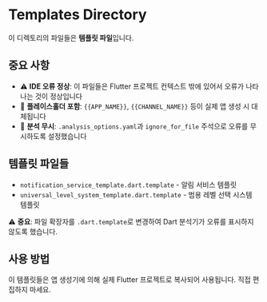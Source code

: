 # Templates Directory

이 디렉토리의 파일들은 **템플릿 파일**입니다.

## 중요 사항

- ⚠️ **IDE 오류 정상**: 이 파일들은 Flutter 프로젝트 컨텍스트 밖에 있어서 오류가 나타나는 것이 정상입니다
- 🔧 **플레이스홀더 포함**: `{{APP_NAME}}`, `{{CHANNEL_NAME}}` 등이 실제 앱 생성 시 대체됩니다
- 📝 **분석 무시**: `.analysis_options.yaml`과 `ignore_for_file` 주석으로 오류를 무시하도록 설정했습니다

## 템플릿 파일들

- `notification_service_template.dart.template` - 알림 서비스 템플릿
- `universal_level_system_template.dart.template` - 범용 레벨 선택 시스템 템플릿

⚠️ **중요**: 파일 확장자를 `.dart.template`로 변경하여 Dart 분석기가 오류를 표시하지 않도록 했습니다.

## 사용 방법

이 템플릿들은 앱 생성기에 의해 실제 Flutter 프로젝트로 복사되어 사용됩니다.
직접 편집하지 마세요.